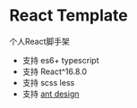 # React Template

个人React脚手架

* 支持 es6+ typescript
* 支持 React^16.8.0
* 支持 scss less
* 支持 [ant design](https://ant.design/)